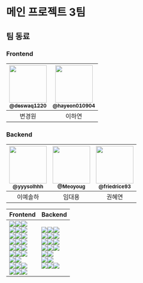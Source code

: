 # 메인 프로젝트 3팀
<!--
## 1. 프로젝트 소개

    소개

### 배포 링크

    비밀

## 2. 프로젝트 기간

    2024.05.02 - 2024.05.31
-->
<!--
## 발표

> ### [발표 영상]()
>
> ### [발표 문서]()
-->

## 팀 동료

### Frontend

| <a href=https://github.com/deswaq1220><img src="https://avatars.githubusercontent.com/u/121841669?v=4" width=100px/><br/><sub><b>@deswaq1220</b></sub></a><br/> | <a href=https://github.com/hayeon010904><img src="https://avatars.githubusercontent.com/u/153696152?v=4" width=100px/><br/><sub><b>@hayeon010904</b></sub></a><br/> |
| :---------------------------------------------------------------------------------------------------------------------------------------------------------------: | :---------------------------------------------------------------------------------------------------------------------------------------------------------------: |
|                                                                              변경원                                                                               |                                                                              이하연                                                                               |

### Backend

| <a href=https://github.com/yyysolhhh><img src="https://avatars.githubusercontent.com/u/70841430?v=4" width=100px/><br/><sub><b>@yyysolhhh</b></sub></a><br/> | <a href=https://github.com/Meoyoug><img src="https://avatars.githubusercontent.com/u/153697857?v=4" width=100px/><br/><sub><b>@Meoyoug</b></sub></a><br/> | <a href=https://github.com/friedrice93/><img src="https://avatars.githubusercontent.com/u/153698085?v=4" width=100px/><br/><sub><b>@friedrice93</b></sub></a><br/> |
| :----------------------------------------------------------------------------------------------------------------------------------------------------------: | :---------------------------------------------------------------------------------------------------------------------------------------------------------------: | :--------------------------------------------------------------------------------------------------------------------------------------------------------: |
|                                                                           이예솔하                                                                           |                                                                              임대용                                                                               | 권혜연 |

<!--
## 3. 서비스 화면

| 회원가입 | 로그인 | 회원 정보 수정 |
| :------: | :----: | :------------: |
|  |  |  |


## 4. 사용 스택

### System Architecture
-->

<!-- <img src="https://user-images.githubusercontent.com/90237119/215304129-d8006105-cf1c-49c7-a819-4f819dfac523.png"/> -->

| Frontend | Backend |
| --- | --- |
| <img src="https://img.shields.io/badge/Libarary-2b2226?style=for-the-badge"><img src="https://img.shields.io/badge/react-61DAFB?style=for-the-badge&logo=react&logoColor=white"><img src="https://img.shields.io/badge/18.2.0-515151?style=for-the-badge"> <br> <img src="https://img.shields.io/badge/Language-2b2226?style=for-the-badge"><img src="https://img.shields.io/badge/typescript-3178C6?style=for-the-badge&logo=typescript&logoColor=white"><img src="https://img.shields.io/badge/5.2.2-515151?style=for-the-badge"> <br> <img src="https://img.shields.io/badge/Environment-2b2226?style=for-the-badge"><img src="https://img.shields.io/badge/vite-646CFF?style=for-the-badge&logo=vite&logoColor=white"><img src="https://img.shields.io/badge/5.2.0-515151?style=for-the-badge"> <br> <img src="https://img.shields.io/badge/Environment-2b2226?style=for-the-badge"><img src="https://img.shields.io/badge/yarn-2C8EBB?style=for-the-badge&logo=yarn&logoColor=white"><img src="https://img.shields.io/badge/1.22.22-515151?style=for-the-badge"> <br> <img src="https://img.shields.io/badge/Style-2b2226?style=for-the-badge"><img src="https://img.shields.io/badge/tailwindcss-06B6D4?style=for-the-badge&logo=tailwindcss&logoColor=white"><img src="https://img.shields.io/badge/3.4.1-515151?style=for-the-badge"> <br> <img src="https://img.shields.io/badge/client-2b2226?style=for-the-badge"><img src="https://img.shields.io/badge/axios-5A29E4?style=for-the-badge&logo=axios&logoColor=white"><img src="https://img.shields.io/badge/1.6.8-515151?style=for-the-badge"> <br> <img src="https://img.shields.io/badge/Designtool-2b2226?style=for-the-badge"><img src="https://img.shields.io/badge/Figma-F24E1E?style=for-the-badge&logo=Figma&logoColor=white"> <br> <img src="https://img.shields.io/badge/Data-2b2226?style=for-the-badge"><img src="https://img.shields.io/badge/reactquery-FF4154?style=for-the-badge&logo=reactquery&logoColor=white"><img src="https://img.shields.io/badge/5.28.14-515151?style=for-the-badge"> <br> <img src="https://img.shields.io/badge/State-2b2226?style=for-the-badge"><img src="https://img.shields.io/badge/zustand-2554BF?style=for-the-badge&logo=zustand&logoColor=white"><img src="https://img.shields.io/badge/4.5.2-515151?style=for-the-badge"> | <img src="https://img.shields.io/badge/Framework-2b2226?style=for-the-badge"><img src="https://img.shields.io/badge/django-092E20?style=for-the-badge&logo=django&logoColor=white"><img src="https://img.shields.io/badge/5.0.6-515151?style=for-the-badge"> <br> <img src="https://img.shields.io/badge/Language-2b2226?style=for-the-badge"><img src="https://img.shields.io/badge/python-3776AB?style=for-the-badge&logo=python&logoColor=white"><img src="https://img.shields.io/badge/3.12.2-515151?style=for-the-badge"> <br> <img src="https://img.shields.io/badge/Database-2b2226?style=for-the-badge"><img src="https://img.shields.io/badge/postgresql-4169E1?style=for-the-badge&logo=postgresql&logoColor=white"><img src="https://img.shields.io/badge/8.3.0-515151?style=for-the-badge"> <br> <img src="https://img.shields.io/badge/Container-2b2226?style=for-the-badge"><img src="https://img.shields.io/badge/docker-2496ED?style=for-the-badge&logo=docker&logoColor=white"><img src="https://img.shields.io/badge/25.0.3-515151?style=for-the-badge"> <br> <img src="https://img.shields.io/badge/CICD-2b2226?style=for-the-badge"><img src="https://img.shields.io/badge/githubactions-2088FF?style=for-the-badge&logo=githubactions&logoColor=white"> <br> <img src="https://img.shields.io/badge/Monitoring-2b2226?style=for-the-badge"><img src="https://img.shields.io/badge/sentry-362D59?style=for-the-badge&logo=sentry&logoColor=white"> <br> <img src="https://img.shields.io/badge/Webserver-2b2226?style=for-the-badge"><img src="https://img.shields.io/badge/nginx-009639?style=for-the-badge&logo=nginx&logoColor=white"><img src="https://img.shields.io/badge/1.25.5-515151?style=for-the-badge"> |
<!--<img src="https://img.shields.io/badge/2.440.2-515151?style=for-the-badge">  -->
<!--<img src="https://img.shields.io/badge/logs-515151?style=for-the-badge">  -->


<!--
## 6. 프로젝트 규칙

### Branch Strategy
  Git-flow 브랜치 전략

  <div align=center>
    <img src=https://github.com/OZ-Coding-School/oz_01_collabo-005/assets/70841430/3c01ca29-2108-44e4-90d9-29136d05c6df>
  </div>

    - main / develop 브랜치 기본 생성
    - main과 develop으로 직접 push 제한
    - PR 전 최소 1인 이상 승인 필수


### Git Commit Convention
> 1. 적절한 커밋 타입 작성
> 2. 커밋 메시지 내용 작성
> 3. (선택)내용 뒤에 이슈 (#이슈 번호)와 같이 작성하여 이슈 연결
>    | 접두사 | 설명 |
>    | ---------- | ------------------------------ |
>    | Feat : | 새로운 기능 구현 |
>    | Fix : | 버그 수정 |
>    | Style : | 코드 형식 스타일링 작업 |
>    | Refactor : | 코드 리팩토링 (동작 변경 없음) |
>    | Test : | 테스트 |
>    | Chore : | 기타 작업 |
>    | Remove : | 파일 삭제 |


### Pull Request
> ### Title
>
> - 제목은 '[브랜치명] 변경 내용 요약'과 같이 작성합니다.
>
> ### PR Type
>
> - [x] FEAT: 새로운 기능 구현(Feature)
> - [ ] FIX: 버그 수정(Bugfix)
> - [ ] STYLE: 포맷팅 변경(Code style update)
> - [ ] REFACTOR: 코드 리팩토링(Refactoring, no functional changes, no api changes)
> - [ ] TEST: 테스트 관련(Test)
> - [ ] DEPLOY: 배포 관련(Deploy)
> - [ ] CONF: 빌드, 환경 설정(Build)
> - [ ] CHORE: 기타 작업(Other)
>
> ### Description
>
> - 구체적인 작업 내용을 작성해주세요.
>
> ### Discussion
>
> - 추후 논의할 점에 대해 작성해주세요.


### Issue
> ### Describe  
>
> ### Todo
> - [ ] 
> - [ ] 
> - [ ]


### Code Convention

- Frontend -->
<!--
<img src="https://img.shields.io/badge/Code Formatter-2b2226?style=for-the-badge"><img src="https://img.shields.io/badge/prettier-F7B93E?style=for-the-badge&logo=prettier&logoColor=white"><img src="https://img.shields.io/badge/3.2.5-515151?style=for-the-badge">  
<img src="https://img.shields.io/badge/Static Analysis-2b2226?style=for-the-badge"><img src="https://img.shields.io/badge/eslint-4B32C3?style=for-the-badge&logo=eslint&logoColor=white"><img src="https://img.shields.io/badge/8.57.0-515151?style=for-the-badge">  
-->
<!--
>
> - styled-Component 변수명 S + 변수명 (ex. Swrap)
> - styled-Component는 return문 위에 작성
> - 크게는 styled-Component, 그 안에서 className 사용
> - Event handler 사용 (ex. handle ~)
> - export방식 (ex. export default ~)
> - 화살표 함수 사용
-->
<!--
- Backend

<img src="https://img.shields.io/badge/Code Formatter-2b2226?style=for-the-badge"><img src="https://img.shields.io/badge/black-000000?style=for-the-badge"><img src="https://img.shields.io/badge/24.3.0-515151?style=for-the-badge">  
<img src="https://img.shields.io/badge/Code Formatter-2b2226?style=for-the-badge"><img src="https://img.shields.io/badge/isort-EF8336?style=for-the-badge"><img src="https://img.shields.io/badge/5.13.2-515151?style=for-the-badge">  
<img src="https://img.shields.io/badge/static type checker-2b2226?style=for-the-badge"><img src="https://img.shields.io/badge/mypy-2B6CB2?style=for-the-badge"><img src="https://img.shields.io/badge/1.9.0-515151?style=for-the-badge">  
-->
<!--<img width=100px src=https://raw.githubusercontent.com/psf/black/main/docs/_static/logo2-readme.png>
<img width=100px src=https://raw.githubusercontent.com/pycqa/isort/main/art/logo_large.png>
<img width=100px src=https://mypy.readthedocs.io/en/stable/_static/mypy_light.svg>  -->

<!--
>
> - 패키지명 전체 소문자
> - 클래스명, 인터페이스명 CamelCase
> - 클래스 이름 명사 사용
> - 상수명 SNAKE_CASE
> - Controller, Service, Dto, Repository, mapper 앞에 접미사로 통일(ex. MemberController)
> - service 계층 메서드명 create, update, find, delete로 CRUD 통일(ex. createMember)
> - Test 클래스는 접미사로 Test 사용(ex. memberFindTest)
-->
<!--
### Communication Rules
    - Discord 활용
    - 정기 회의


## 7. Documents

- [요구사항 정의서]()
- [API 명세서]()
- [테이블 명세서]()
- [ERD]()
- [화면 정의서]()
- Interactive API Documentation

<div align="center"> <img width="700" alt="api-swagger" src=""></div>
-->
